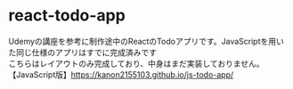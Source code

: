 # react-todo-app

Udemyの講座を参考に制作途中のReactのTodoアプリです。JavaScriptを用いた同じ仕様のアプリはすでに完成済みです<br>
こちらはレイアウトのみ完成しており、中身はまだ実装しておりません。<br>
【JavaScript版】https://kanon2155103.github.io/js-todo-app/
